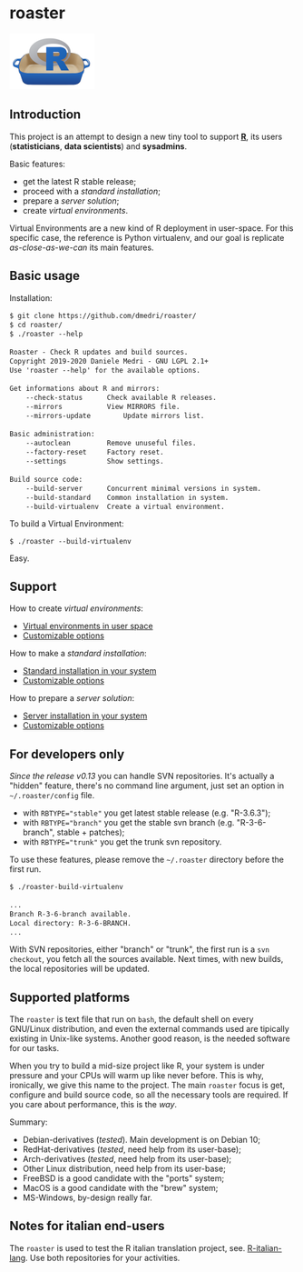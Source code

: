# roaster

![](images/roaster-logo.png)

## Introduction

This project is an attempt to design a new tiny tool to support 
[**R**](http://www.r-project.org), its users (**statisticians**, **data
scientists**) and **sysadmins**.

Basic features:

* get the latest R stable release;
* proceed with a _standard installation_;
* prepare a _server solution_;
* create _virtual environments_.

Virtual Environments are a new kind of R deployment in user-space. For
this specific case, the reference is Python virtualenv, and our goal is
replicate _as-close-as-we-can_ its main features.

## Basic usage

Installation:

```
$ git clone https://github.com/dmedri/roaster/
$ cd roaster/
$ ./roaster --help

Roaster - Check R updates and build sources.
Copyright 2019-2020 Daniele Medri - GNU LGPL 2.1+
Use 'roaster --help' for the available options.

Get informations about R and mirrors:
	--check-status   	Check available R releases.
	--mirrors    		View MIRRORS file.
	--mirrors-update    	Update mirrors list.

Basic administration:
	--autoclean      	Remove unuseful files.
	--factory-reset  	Factory reset.
	--settings       	Show settings.

Build source code:
	--build-server    	Concurrent minimal versions in system.
	--build-standard  	Common installation in system.
	--build-virtualenv	Create a virtual environment.
```
To build a Virtual Environment:

```
$ ./roaster --build-virtualenv
```
Easy.

## Support

How to create *virtual environments*:

* [Virtual environments in user space](docs/build-virtualenv.md)
* [Customizable options](docs/build-virtualenv-options.md)

How to make a *standard installation*:

* [Standard installation in your system](docs/build-standard.md)
* [Customizable options](docs/build-standard-options.md)

How to prepare a *server solution*:

* [Server installation in your system](docs/build-server.md)
* [Customizable options](docs/build-server-options.md)

## For developers only

*Since the release v0.13* you can handle SVN repositories. It's actually a "hidden" feature,
 there's no command line argument, just set an option in `~/.roaster/config` file.
 
 * with `RBTYPE="stable"` you get latest stable release (e.g. "R-3.6.3");
 * with `RBTYPE="branch"` you get the stable svn branch (e.g. "R-3-6-branch", stable + patches);
 * with `RBTYPE="trunk"` you get the trunk svn repository.

To use these features, please remove the `~/.roaster` directory before the first run.

```
$ ./roaster-build-virtualenv

...
Branch R-3-6-branch available.
Local directory: R-3-6-BRANCH.
...
```
With SVN repositories, either "branch" or "trunk", the first run is a `svn checkout`, you 
fetch all the sources available. Next times, with new builds, the local repositories will 
be updated.

## Supported platforms

The `roaster` is text file that run on `bash`, the default shell on every
GNU/Linux distribution, and even the external commands used are tipically existing 
in Unix-like systems. Another good reason, is the needed software for our tasks.

When you try to build a mid-size project like R, your system is under pressure
and your CPUs will warm up like never before. This is why, ironically, we give this name 
to the project. The main `roaster` focus is get, configure and build source code, so all 
the necessary tools are required. If you care about performance, this is the *way*.

Summary:
* Debian-derivatives (*tested*). Main development is on Debian 10;
* RedHat-derivatives (*tested*, need help from its user-base);
* Arch-derivatives (*tested*, need help from its user-base);
* Other Linux distribution, need help from its user-base;
* FreeBSD is a good candidate with the "ports" system;
* MacOS is a good candidate with the "brew" system;
* MS-Windows, by-design really far.

## Notes for italian end-users

The `roaster` is used to test the R italian translation project, see. 
[R-italian-lang](https://github.com/dmedri/R-italian-lang). Use both repositories for your 
activities.
